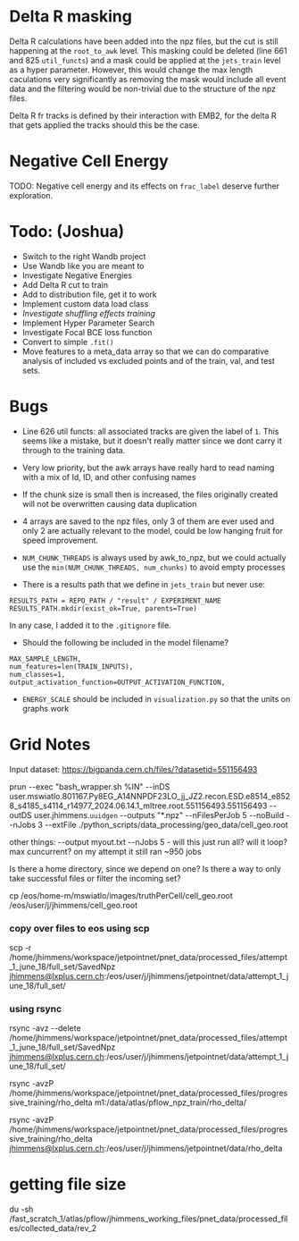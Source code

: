 # Delta R masking

Delta R calculations have been added into the npz files, but the cut is still happening at the `root_to_awk` level. This masking could be deleted (line 661 and 825 `util_functs`) and a mask could be applied at the `jets_train` level as a hyper parameter. However, this would change the max length caculations very significantly as removing the mask would include all event data and the filtering would be non-trivial due to the structure of the npz files. 

Delta R fr tracks is defined by their interaction with EMB2, for the delta R that gets applied the tracks should this be the case.

# Negative Cell Energy

TODO: Negative cell energy and its effects on `frac_label` deserve further exploration.

# Todo: (Joshua)


- Switch to the right Wandb project
- Use Wandb like you are meant to 
- Investigate Negative Energies
- Add Delta R cut to train
- Add to distribution file, get it to work
- Implement custom data load class
- *Investigate shuffling effects training*
- Implement Hyper Parameter Search
- Investigate Focal BCE loss function
- Convert to simple `.fit()`
- Move features to a meta_data array so that we can do comparative analysis of included vs excluded points and of the train, val, and test sets.

# Bugs

- Line 626 util functs: all associated tracks are given the label of `1`. This seems like a mistake, but it doesn't really matter since we dont carry it through to the training data.

- Very low priority, but the awk arrays have really hard to read naming with a mix of Id, ID, and other confusing names

- If the chunk size is small then is increased, the files originally created will not be overwritten causing data duplication

- 4 arrays are saved to the npz files, only 3 of them are ever used and only 2 are actually relevant to the model, could be low hanging fruit for speed improvement.

- `NUM_CHUNK_THREADS` is always used by awk_to_npz, but we could actually use the `min(NUM_CHUNK_THREADS, num_chunks)` to avoid empty processes

- There is a results path that we define in `jets_train` but never use: 
```
RESULTS_PATH = REPO_PATH / "result" / EXPERIMENT_NAME
RESULTS_PATH.mkdir(exist_ok=True, parents=True)
```

In any case, I added it to the `.gitignore` file.

- Should the following be included in the model filename?

```
MAX_SAMPLE_LENGTH, 
num_features=len(TRAIN_INPUTS), 
num_classes=1, 
output_activation_function=OUTPUT_ACTIVATION_FUNCTION,
```

- `ENERGY_SCALE` should be included in `visualization.py` so that the units on graphs work


# Grid Notes

Input dataset: https://bigpanda.cern.ch/files/?datasetid=551156493

prun --exec "bash_wrapper.sh %IN" --inDS user.mswiatlo.801167.Py8EG_A14NNPDF23LO_jj_JZ2.recon.ESD.e8514_e8528_s4185_s4114_r14977_2024.06.14.1_mltree.root.551156493.551156493 --outDS user.jhimmens.`uuidgen` --outputs "*.npz" --nFilesPerJob 5 --noBuild --nJobs 3 --extFile ./python_scripts/data_processing/geo_data/cell_geo.root

other things:
--output myout.txt
--nJobs 5 - will this just run all? will it loop? max cuncurrent? on my attempt it still ran ~950 jobs

Is there a home directory, since we depend on one?
Is there a way to only take successful files or filter the incoming set?

cp /eos/home-m/mswiatlo/images/truthPerCell/cell_geo.root /eos/user/j/jhimmens/cell_geo.root

### copy over files to eos using scp
scp -r /home/jhimmens/workspace/jetpointnet/pnet_data/processed_files/attempt_1_june_18/full_set/SavedNpz jhimmens@lxplus.cern.ch:/eos/user/j/jhimmens/jetpointnet/data/attempt_1_june_18/full_set/
 
### using rsync
rsync -avz --delete /home/jhimmens/workspace/jetpointnet/pnet_data/processed_files/attempt_1_june_18/full_set/SavedNpz jhimmens@lxplus.cern.ch:/eos/user/j/jhimmens/jetpointnet/data/attempt_1_june_18/full_set/

rsync -avzP /home/jhimmens/workspace/jetpointnet/pnet_data/processed_files/progressive_training/rho_delta m1:/data/atlas/pflow_npz_train/rho_delta/

rsync -avzP /home/jhimmens/workspace/jetpointnet/pnet_data/processed_files/progressive_training/rho_delta jhimmens@lxplus.cern.ch:/eos/user/j/jhimmens/jetpointnet/data/rho_delta

# getting file size
du -sh /fast_scratch_1/atlas/pflow/jhimmens_working_files/pnet_data/processed_files/collected_data/rev_2
